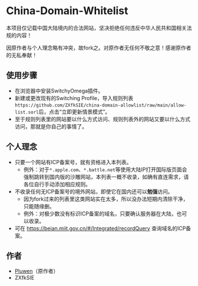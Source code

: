 # China-Domain-Whitelist
本项目仅记载中国大陆境内的合法网站，坚决拒绝任何违反中华人民共和国相关法规的内容！

因原作者与个人理念略有冲突，故fork之。对原作者无任何不敬之意！感谢原作者的无私奉献！

## 使用步骤
* 在浏览器中安装SwitchyOmega插件。
* 新建或更改现有的Switching Profile，导入规则列表`https://github.com/ZXfkSIE/china-domain-allowlist/raw/main/allow-list.sorl`后，点击“立即更新情景模式”。
* 至于规则列表里的网站要以什么方式访问、规则列表外的网站又要以什么方式访问，那就是你自己的事情了。

## 个人理念
* 只要一个网站有ICP备案号，就有资格进入本列表。
  * 例外：对于`*.apple.com`、`*.battle.net`等使用大陆IP打开国际版页面会强制跳转到国内版的沙雕网站，本列表一概不收录，如确有直连需求，请各位自行手动添加相应规则。
* 不收录任何无ICP备案号的境外网站，即使它在国内还可以**勉强**访问。
  * 因为fork过来的列表里这类网站实在太多，所以没办法短期内清除干净，只能随缘删。
  * 例外：对极少数没有标识ICP备案的域名，只要确认服务器在大陆，也可以收录。
* 可在 https://beian.miit.gov.cn/#/Integrated/recordQuery 查询域名的ICP备案。

## 作者
* [Pluwen](https://twitter.com/pluwen)（原作者）
* ZXfkSIE
